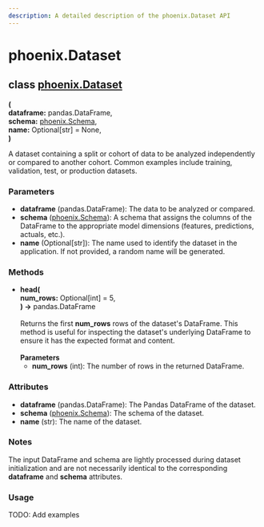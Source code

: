 ```yaml
---
description: A detailed description of the phoenix.Dataset API
---
```


# phoenix.Dataset

## class [phoenix.Dataset](https://github.com/Arize-ai/phoenix/blob/main/src/phoenix/datasets/dataset.py)

**(**\
&#x20;       **dataframe:** pandas.DataFrame,\
&#x20;       **schema:** [phoenix.Schema](phoenix.schema.md),\
&#x20;       **name:** Optional\[str] = None,\
**)**

A dataset containing a split or cohort of data to be analyzed independently or compared to another cohort. Common examples include training, validation, test, or production datasets.

### Parameters

* **dataframe** (pandas.DataFrame): The data to be analyzed or compared.
* **schema** ([phoenix.Schema](phoenix.schema.md)): A schema that assigns the columns of the DataFrame to the appropriate model dimensions (features, predictions, actuals, etc.).
* **name** (Optional\[str]): The name used to identify the dataset in the application. If not provided, a random name will be generated.

### Methods

* **head(**\
  &#x20;       **num\_rows:** Optional\[int] = 5,\
  **)  ->**  pandas.DataFrame\
  \
  Returns the first **num\_rows** rows of the dataset's DataFrame. This method is useful for inspecting the dataset's underlying DataFrame to ensure it has the expected format and content.\
  \
  **Parameters**
  * **num\_rows** (int): The number of rows in the returned DataFrame.

### Attributes

* **dataframe** (pandas.DataFrame): The Pandas DataFrame of the dataset.
* **schema** ([phoenix.Schema](phoenix.schema.md)): The schema of the dataset.
* **name** (str): The name of the dataset.

### Notes

The input DataFrame and schema are lightly processed during dataset initialization and are not necessarily identical to the corresponding **dataframe** and **schema** attributes.

### Usage

TODO: Add examples
